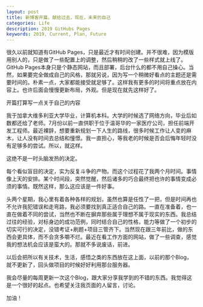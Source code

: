 ```yaml
---
layout: post
title: 新博客开篇，献给过去，现在，未来的自己
categories: Life
description: 2019 GitHubs Pages
keywords: 2019, Current, Plan, Future
---
```


很久以前就知道有GitHub Pages，只是最近才有时间创建。并不很难，因为模版用别人的，只是做了一些配置上的调整，然后稍稍的改了一些样式就上线了。GitHub Pages本身只是个静态网站，而且部署，后台什么的都不用自己操心。当然，如果要完全做成自己的风格，那就另说，因为写一个稍微好看点的主题还是需要时间的。朴素一点，大家都能接受就足够了。这样我有更多的时间将重点放在内容上。也许后面会慢慢更新布局，外观。但是现在就先这样好了。

开篇打算写一点关于自己的内容

我于加拿大维多利亚大学毕业，计算机本科。大学的时候选了网络方向，毕业后如数都还给了老师。7月份以前一直供职于位于温哥华的一家医疗公司，担任前端开发工程师。最近裸辞，想要重新规划一下人生的路线，很多时候工作让人变的麻木，让人没有时间去总结和憧憬。我一直担心，等我老的时候是否会后悔年轻时没有足够多的尝试。所以，就这样。

这绝不是一时头脑发热的决定。

每个看似盲目的决定，实为反复斗争的产物。而这个过程花了我两个月时间。事情像上天的安排。某个时间段，突然觉醒，然后诸多的巧合最终把也许的事情变成必须的事情。既然这样，那么这应该是一件好事。

头两个星期，我心里有着各种各样的规划，虽然也算是任性了一把，但是时间再也不允许我犯错误和走弯路，我必须要找到真正适合自己的路。一直在准备着，也一直在做着不同的尝试，当然也不断在摒弃那些属于理想不属于现实的东西。我总结过往的经验，对标身边的成功范例，同时结合自己的性格，能力等做了一个初步的切实可行的决定，没错考证+刷题+项目三管齐下。当然现在跟三年前比，做的东西会更具体，而不会贪多嚼不烂。最近在看工作方面的网站，做了一些调查，感觉我的想法机会应该是蛮大的。那就不多说废话，前进。

以后会把所以有关技术，生活，感悟之类的东西放在这上面，以前的那个Blog，就不更新了，回头做项目的时候好好利用那台服务器。

我会尽量的每周更新一次这个Blog，跟大家分享我学到的不错的东西。我觉得这是一个很好的起点。也希望关注我页面的人留言，讨论。

加油！



